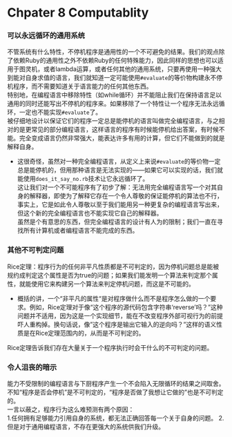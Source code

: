 # Chpater 8 Computablity

### 可以永远循环的通用系统
不管系统有什么特性，不停机程序是通用性的一个不可避免的结果。我们的观点除了依赖Ruby的通用性之外不依赖Ruby的任何特殊能力，因此同样的思想也可以适用于图灵机，或者lambda运算，或者任何其他的通用系统，只要再使用一种强大到能对自身求值的语言，我们就知道一定可能使用```#evaluate```的等价物构建永不停机程序，而不需要知道关于语言能力的任何其他东西。   
特别地，在编程语言中移除特性（如while循环）并不能阻止我们在保持语言足以通用的同时还能写出不停机的程序来。如果移除了一个特性让一个程序无法永远循环，一定也不能实现```#evaluate```了。  
被仔细地设计以保证它们的程序一定总是能停机的语言叫做完全编程语言，与之相对的是更常见的部分编程语言，这样语言的程序有时候能停机给出答案，有时候不能。完全变成语言仍然非常强大，能表达许多有用的计算，但它们不能做到的就是解释自身。   

- 这很奇怪，虽然对一种完全编程语言，从定义上来说```#evaluate```的等价物一定总是能停机的，但用那种语言是无法实现的——如果它可以实现的话，我们就能使用```does_it_say_no.rb```技术让它永远循环了。   
这让我们对一个不可能程序有了初步了解：无法用完全编程语言写一个对其自身的解释器，即使为了解释它存在一个令人尊敬的保证能停机的算法也不行，事实上，它是如此令人尊敬以至于我们能用另一种更复杂的编程语言写出来，但这个新的完全编程语言也不能实现它自己的解释器。  
虽然是个有意思的东西，但完全编程语言的设计有人为的限制；我们一直在寻找所有计算机或者编程语言不能完成的东西。

### 其他不可判定问题

Rice定理：程序行为的任何非平凡性质都是不可判定的，因为停机问题总是能被规约成判定这个属性是否为true的问题；如果我们能发明一个算法来判定那个属性，就能使用它来构建另一个算法来判定停机问题，而这是不可能的。

- 概括的讲，一个“非平凡的属性“是对程序做什么而不是程序怎么做的一个要求。例如，Rice定理对于像“这个程序的源代码包含字符串‘reverse’吗？”这种问题并不适用，因为这是一个实现细节，能在不改变程序外部可视行为的前提吓人重构掉。换句话说，像”这个程序是输出它输入的逆向吗？”这样的语义性质是在Rice定理范围内的，从而是不可判定的。

Rice定理告诉我们存在大量关于一个程序执行时会干什么的不可判定的问题。

### 令人沮丧的暗示
能力不受限制的编程语言与下厨程序产生一个不会陷入无限循环的结果之间取舍。   
不知“程序是否会停机”是不可判定的，“程序是否做了我想让它做的”也是不可判定的。    
一言以蔽之，程序行为这么难预测有两个原因：  
1.任何拥有足够能力引用自身的系统，都无法正确回答每一个关于自身的问题。
2.但是对于通用编程语言，不存在更强大的系统供我们升级。
